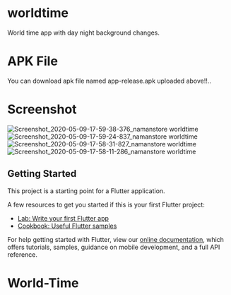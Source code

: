 # worldtime

World time app with day night background changes.

# APK File

You can download apk file named app-release.apk uploaded above!!..

# Screenshot

![Screenshot_2020-05-09-17-59-38-376_namanstore worldtime](https://user-images.githubusercontent.com/42396114/81594482-99c3f300-93de-11ea-96bc-03da032e3139.jpg)    ![Screenshot_2020-05-09-17-59-24-837_namanstore worldtime](https://user-images.githubusercontent.com/42396114/81594598-cd9f1880-93de-11ea-9313-eaf5237fc048.jpg)   ![Screenshot_2020-05-09-17-58-31-827_namanstore worldtime](https://user-images.githubusercontent.com/42396114/81594705-f7f0d600-93de-11ea-8879-8c531aa4b69e.jpg)  ![Screenshot_2020-05-09-17-58-11-286_namanstore worldtime](https://user-images.githubusercontent.com/42396114/81594785-122ab400-93df-11ea-8472-1a86d5e5f8a7.jpg)


## Getting Started

This project is a starting point for a Flutter application.

A few resources to get you started if this is your first Flutter project:

- [Lab: Write your first Flutter app](https://flutter.dev/docs/get-started/codelab)
- [Cookbook: Useful Flutter samples](https://flutter.dev/docs/cookbook)

For help getting started with Flutter, view our
[online documentation](https://flutter.dev/docs), which offers tutorials,
samples, guidance on mobile development, and a full API reference.
# World-Time
